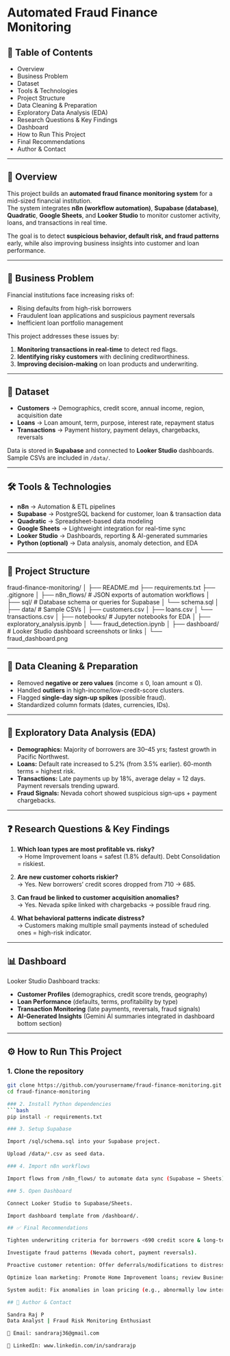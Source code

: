 # Automated Fraud Finance Monitoring 

## 📌 Table of Contents  
- Overview  
- Business Problem  
- Dataset 
- Tools & Technologies  
- Project Structure  
- Data Cleaning & Preparation  
- Exploratory Data Analysis (EDA)  
- Research Questions & Key Findings  
- Dashboard  
- How to Run This Project  
- Final Recommendations  
- Author & Contact  

---

## 📖 Overview  
This project builds an **automated fraud finance monitoring system** for a mid-sized financial institution.  
The system integrates **n8n (workflow automation)**, **Supabase (database)**, **Quadratic**, **Google Sheets**, and **Looker Studio** to monitor customer activity, loans, and transactions in real time.  

The goal is to detect **suspicious behavior, default risk, and fraud patterns** early, while also improving business insights into customer and loan performance.  

---

## 🏦 Business Problem  
Financial institutions face increasing risks of:  
- Rising defaults from high-risk borrowers  
- Fraudulent loan applications and suspicious payment reversals  
- Inefficient loan portfolio management  

This project addresses these issues by:  
1. **Monitoring transactions in real-time** to detect red flags.  
2. **Identifying risky customers** with declining creditworthiness.  
3. **Improving decision-making** on loan products and underwriting.  

---

## 📂 Dataset  
- **Customers** → Demographics, credit score, annual income, region, acquisition date  
- **Loans** → Loan amount, term, purpose, interest rate, repayment status  
- **Transactions** → Payment history, payment delays, chargebacks, reversals  

Data is stored in **Supabase** and connected to **Looker Studio** dashboards.  
Sample CSVs are included in `/data/`.  

---

## 🛠️ Tools & Technologies  
- **n8n** → Automation & ETL pipelines  
- **Supabase** → PostgreSQL backend for customer, loan & transaction data  
- **Quadratic** → Spreadsheet-based data modeling  
- **Google Sheets** → Lightweight integration for real-time sync  
- **Looker Studio** → Dashboards, reporting & AI-generated summaries  
- **Python (optional)** → Data analysis, anomaly detection, and EDA  

---

## 📁 Project Structure  
fraud-finance-monitoring/
│
├── README.md
├── requirements.txt
├── .gitignore
│
├── n8n_flows/ # JSON exports of automation workflows
│
├── sql/ # Database schema or queries for Supabase
│ └── schema.sql
│
├── data/ # Sample CSVs
│ ├── customers.csv
│ ├── loans.csv
│ └── transactions.csv
│
├── notebooks/ # Jupyter notebooks for EDA
│ ├── exploratory_analysis.ipynb
│ └── fraud_detection.ipynb
│
├── dashboard/ # Looker Studio dashboard screenshots or links
│ └── fraud_dashboard.png


---

## 🧹 Data Cleaning & Preparation  
- Removed **negative or zero values** (income ≤ 0, loan amount ≤ 0).  
- Handled **outliers** in high-income/low-credit-score clusters.  
- Flagged **single-day sign-up spikes** (possible fraud).  
- Standardized column formats (dates, currencies, IDs).  

---

## 🔎 Exploratory Data Analysis (EDA)  
- **Demographics:** Majority of borrowers are 30–45 yrs; fastest growth in Pacific Northwest.  
- **Loans:** Default rate increased to 5.2% (from 3.5% earlier). 60-month terms = highest risk.  
- **Transactions:** Late payments up by 18%, average delay = 12 days. Payment reversals trending upward.  
- **Fraud Signals:** Nevada cohort showed suspicious sign-ups + payment chargebacks.  

---

## ❓ Research Questions & Key Findings  
1. **Which loan types are most profitable vs. risky?**  
   → Home Improvement loans = safest (1.8% default). Debt Consolidation = riskiest.  

2. **Are new customer cohorts riskier?**  
   → Yes. New borrowers’ credit scores dropped from 710 → 685.  

3. **Can fraud be linked to customer acquisition anomalies?**  
   → Yes. Nevada spike linked with chargebacks → possible fraud ring.  

4. **What behavioral patterns indicate distress?**  
   → Customers making multiple small payments instead of scheduled ones = high-risk indicator.  

---

## 📊 Dashboard  
Looker Studio Dashboard tracks:  
- **Customer Profiles** (demographics, credit score trends, geography)  
- **Loan Performance** (defaults, terms, profitability by type)  
- **Transaction Monitoring** (late payments, reversals, fraud signals)  
- **AI-Generated Insights** (Gemini AI summaries integrated in dashboard bottom section)  

---

## ⚙️ How to Run This Project  

### 1. Clone the repository  
```bash
git clone https://github.com/yourusername/fraud-finance-monitoring.git
cd fraud-finance-monitoring

### 2. Install Python dependencies
```bash
pip install -r requirements.txt

### 3. Setup Supabase

Import /sql/schema.sql into your Supabase project.

Upload /data/*.csv as seed data.

### 4. Import n8n workflows

Import flows from /n8n_flows/ to automate data sync (Supabase ↔ Sheets).

### 5. Open Dashboard

Connect Looker Studio to Supabase/Sheets.

Import dashboard template from /dashboard/.

## ✅ Final Recommendations

Tighten underwriting criteria for borrowers <690 credit score & long-term loans.

Investigate fraud patterns (Nevada cohort, payment reversals).

Proactive customer retention: Offer deferrals/modifications to distressed customers.

Optimize loan marketing: Promote Home Improvement loans; review Business loan exposure.

System audit: Fix anomalies in loan pricing (e.g., abnormally low interest rates).

## 👤 Author & Contact

Sandra Raj P
Data Analyst | Fraud Risk Monitoring Enthusiast

📧 Email: sandraraj36@gmail.com

🔗 LinkedIn: www.linkedin.com/in/sandrarajp
